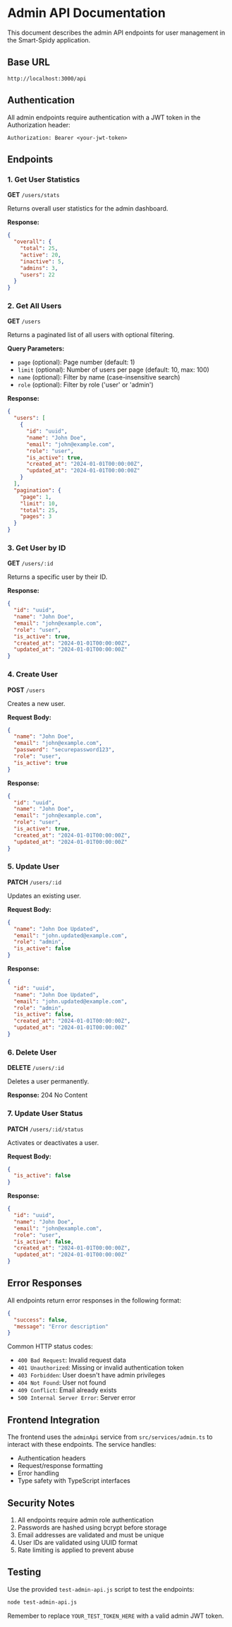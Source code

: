 # Admin API Documentation

This document describes the admin API endpoints for user management in the Smart-Spidy application.

## Base URL
```
http://localhost:3000/api
```

## Authentication
All admin endpoints require authentication with a JWT token in the Authorization header:
```
Authorization: Bearer <your-jwt-token>
```

## Endpoints

### 1. Get User Statistics
**GET** `/users/stats`

Returns overall user statistics for the admin dashboard.

**Response:**
```json
{
  "overall": {
    "total": 25,
    "active": 20,
    "inactive": 5,
    "admins": 3,
    "users": 22
  }
}
```

### 2. Get All Users
**GET** `/users`

Returns a paginated list of all users with optional filtering.

**Query Parameters:**
- `page` (optional): Page number (default: 1)
- `limit` (optional): Number of users per page (default: 10, max: 100)
- `name` (optional): Filter by name (case-insensitive search)
- `role` (optional): Filter by role ('user' or 'admin')

**Response:**
```json
{
  "users": [
    {
      "id": "uuid",
      "name": "John Doe",
      "email": "john@example.com",
      "role": "user",
      "is_active": true,
      "created_at": "2024-01-01T00:00:00Z",
      "updated_at": "2024-01-01T00:00:00Z"
    }
  ],
  "pagination": {
    "page": 1,
    "limit": 10,
    "total": 25,
    "pages": 3
  }
}
```

### 3. Get User by ID
**GET** `/users/:id`

Returns a specific user by their ID.

**Response:**
```json
{
  "id": "uuid",
  "name": "John Doe",
  "email": "john@example.com",
  "role": "user",
  "is_active": true,
  "created_at": "2024-01-01T00:00:00Z",
  "updated_at": "2024-01-01T00:00:00Z"
}
```

### 4. Create User
**POST** `/users`

Creates a new user.

**Request Body:**
```json
{
  "name": "John Doe",
  "email": "john@example.com",
  "password": "securepassword123",
  "role": "user",
  "is_active": true
}
```

**Response:**
```json
{
  "id": "uuid",
  "name": "John Doe",
  "email": "john@example.com",
  "role": "user",
  "is_active": true,
  "created_at": "2024-01-01T00:00:00Z",
  "updated_at": "2024-01-01T00:00:00Z"
}
```

### 5. Update User
**PATCH** `/users/:id`

Updates an existing user.

**Request Body:**
```json
{
  "name": "John Doe Updated",
  "email": "john.updated@example.com",
  "role": "admin",
  "is_active": false
}
```

**Response:**
```json
{
  "id": "uuid",
  "name": "John Doe Updated",
  "email": "john.updated@example.com",
  "role": "admin",
  "is_active": false,
  "created_at": "2024-01-01T00:00:00Z",
  "updated_at": "2024-01-01T00:00:00Z"
}
```

### 6. Delete User
**DELETE** `/users/:id`

Deletes a user permanently.

**Response:** 204 No Content

### 7. Update User Status
**PATCH** `/users/:id/status`

Activates or deactivates a user.

**Request Body:**
```json
{
  "is_active": false
}
```

**Response:**
```json
{
  "id": "uuid",
  "name": "John Doe",
  "email": "john@example.com",
  "role": "user",
  "is_active": false,
  "created_at": "2024-01-01T00:00:00Z",
  "updated_at": "2024-01-01T00:00:00Z"
}
```

## Error Responses

All endpoints return error responses in the following format:

```json
{
  "success": false,
  "message": "Error description"
}
```

Common HTTP status codes:
- `400 Bad Request`: Invalid request data
- `401 Unauthorized`: Missing or invalid authentication token
- `403 Forbidden`: User doesn't have admin privileges
- `404 Not Found`: User not found
- `409 Conflict`: Email already exists
- `500 Internal Server Error`: Server error

## Frontend Integration

The frontend uses the `adminApi` service from `src/services/admin.ts` to interact with these endpoints. The service handles:

- Authentication headers
- Request/response formatting
- Error handling
- Type safety with TypeScript interfaces

## Security Notes

1. All endpoints require admin role authentication
2. Passwords are hashed using bcrypt before storage
3. Email addresses are validated and must be unique
4. User IDs are validated using UUID format
5. Rate limiting is applied to prevent abuse

## Testing

Use the provided `test-admin-api.js` script to test the endpoints:

```bash
node test-admin-api.js
```

Remember to replace `YOUR_TEST_TOKEN_HERE` with a valid admin JWT token. 